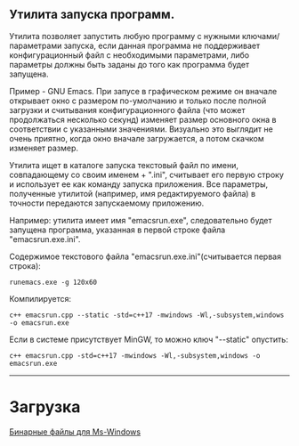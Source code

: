 
## Утилита запуска программ.
 
Утилита позволяет запустить любую программу с нужными ключами/параметрами
запуска, если данная программа не поддерживает конфигурационный файл с
необходимыми параметрами, либо параметры должны быть заданы до того как
программа будет запущена.

Пример - GNU Emacs. При запусе в графическом режиме он вначале открывает окно
с размером по-умолчанию и только после полной загрузки и считывания
конфигурационного файла (что может продолжаться несколько секунд) изменяет
размер основного окна в соответствии с указанными значениями. Визуально это
выглядит не очень приятно, когда окно вначале загружается, а потом скачком
изменяет размер.

Утилита ищет в каталоге запуска текстовый файл по имени, совпадающему со
своим именем + ".ini", считывает его первую строку и использует ее как
команду запуска приложения. Все параметры, полученные утилитой (например, имя
редактируемого файла) в точности передаются запускаемому приложению.

Например: утилита имеет имя "emacsrun.exe", следовательно будет запущена
программа, указанная в первой строке файла "emacsrun.exe.ini".

Содержимое текстового файла "emacsrun.exe.ini"(считывается первая строка):

    runemacs.exe -g 120x60

Компилируется:

    c++ emacsrun.cpp --static -std=c++17 -mwindows -Wl,-subsystem,windows -o emacsrun.exe

Если в системе присутствует MinGW, то можно ключ "--static" опустить:

    c++ emacsrun.cpp -std=c++17 -mwindows -Wl,-subsystem,windows -o emacsrun.exe
---

# Загрузка

[Бинарные файлы для Ms-Windows](https://github.com/bigov/emacsrun/releases)
